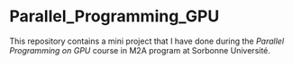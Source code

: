 # Parallel_Programming_GPU
This repository contains a mini project that I have done during the *Parallel Programming on GPU* course in M2A program at Sorbonne Université.
